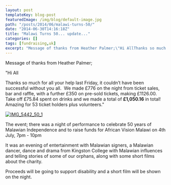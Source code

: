 ```yaml
---
layout: post
templateKey: blog-post
featuredImage: /img/blog/default-image.jpg
path: "/posts/2014/06/malawi-turns-50/"
date: "2014-06-30T14:16:18Z"
title: "Malawi Turns 50... update..."
categories: []
tags: [fundraising,uk]
excerpt: "Message of thanks from Heather Palmer;\"Hi AllThanks so much for all your help last Friday, it coul..."
---
```


Message of thanks from Heather Palmer;

"Hi All

Thanks so much for all your help last Friday, it couldn’t have been successful without you all.  We made £776 on the night from ticket sales, bar and raffle, with a further £350 on pre-sold tickets, making £1126.00.  Take off £75.84 spent on drinks and we made a total of **£1,050.16** in total!  Amazing for 53 ticket holders plus volunteers."

[![IMG_5442_50_1](https://www.africanvision.org.uk/africa-vision-news/wp-content/uploads/2014/06/IMG_5442_50_1-300x225.jpg)](https://www.africanvision.org.uk/africa-vision-news/wp-content/uploads/2014/06/IMG_5442_50_1.jpg)

The event; there was a night of performance to celebrate 50 years of Malawian Independence and to raise funds for African Vision Malawi on 4th July, 7pm - 10pm

It was an evening of entertainment with Malawian signers, a Malawian dancer, dance and drama from Kingston College with Malawian influences and telling stories of some of our orphans, along with some short films about the charity.

Proceeds will be going to support disability and a short film will be shown on the night.